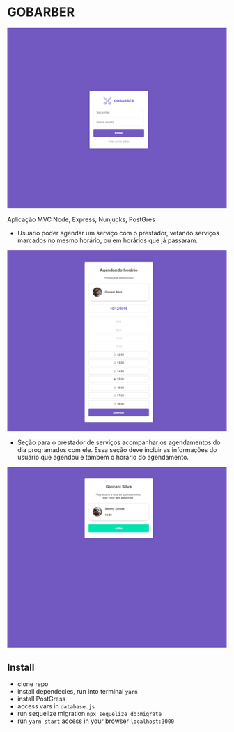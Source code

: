 # GOBARBER

![GoBarber](screenshot.png)

Aplicação MVC Node, Express, Nunjucks, PostGres

- Usuário poder agendar um serviço com o prestador, vetando serviços marcados no mesmo horário, ou em horários que já passaram.

![Agendamento](schedule.png)

- Seção para o prestador de serviços acompanhar os agendamentos do dia programados com ele. Essa seção deve incluir as informações do usuário que agendou e também o horário do agendamento.

![Agenda](schedule1.png)

## Install

- clone repo
- install dependecies, run into terminal `yarn`
- install PostGress
- access vars in `database.js`
- run sequelize migration `npx sequelize db:migrate`
- run `yarn start` access in your browser `localhost:3000`
